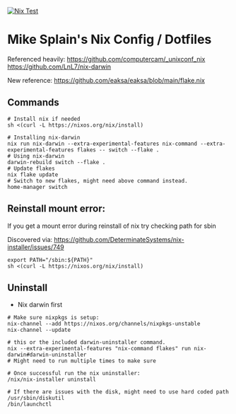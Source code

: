 [![Nix Test](https://github.com/mikesplain/dotfiles/actions/workflows/nix-test.yaml/badge.svg)](https://github.com/mikesplain/dotfiles/actions/workflows/nix-test.yaml)


# Mike Splain's Nix Config / Dotfiles

Referenced heavily: https://github.com/computercam/_unixconf_nix
https://github.com/LnL7/nix-darwin

New reference: https://github.com/eaksa/eaksa/blob/main/flake.nix

## Commands
```
# Install nix if needed
sh <(curl -L https://nixos.org/nix/install)

# Installing nix-darwin
nix run nix-darwin --extra-experimental-features nix-command --extra-experimental-features flakes -- switch --flake .
# Using nix-darwin
darwin-rebuild switch --flake .
# Update flakes
nix flake update
# Switch to new flakes, might need above command instead.
home-manager switch
```

## Reinstall mount error:
If you get a mount error during reinstall of nix try checking path for sbin

Discovered via: https://github.com/DeterminateSystems/nix-installer/issues/749

```
export PATH="/sbin:${PATH}"
sh <(curl -L https://nixos.org/nix/install)
```

## Uninstall
- Nix darwin first
```
# Make sure nixpkgs is setup:
nix-channel --add https://nixos.org/channels/nixpkgs-unstable
nix-channel --update

# this or the included darwin-uninstaller command.
nix --extra-experimental-features "nix-command flakes" run nix-darwin#darwin-uninstaller
# Might need to run multiple times to make sure

# Once successful run the nix uninstaller:
/nix/nix-installer uninstall

# If there are issues with the disk, might need to use hard coded path
/usr/sbin/diskutil
/bin/launchctl
```
